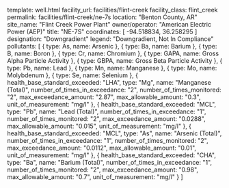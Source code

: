 template: well.html
facility_url: facilities/flint-creek
facility_class: flint_creek
permalink: facilities/flint-creek/ne-7s
location: "Benton County, AR"
site_name: "Flint Creek Power Plant"
owner/operator: "American Electric Power (AEP)"
title: "NE-7S"
coordinates: [
  -94.518834,
  36.258295
]
designation: "Downgradient"
legend: "Downgradient, Not In Compliance"
pollutants: [
  {
    type: As,
    name: Arsenic
  },
  {
    type: Ba,
    name: Barium
  },
  {
    type: B,
    name: Boron
  },
  {
    type: Cr,
    name: Chromium
  },
  {
    type: GAPA,
    name: Gross Alpha Particle Activity
  },
  {
    type: GBPA,
    name: Gross Beta Particle Activity
  },
  {
    type: Pb,
    name: Lead
  },
  {
    type: Mn,
    name: Manganese
  },
  {
    type: Mo,
    name: Molybdenum
  },
  {
    type: Se,
    name: Selenium
  },
  {
  health_base_standard_exceeded: "LHA",
  type: "Mg",
  name: "Manganese (Total)",
  number_of_times_in_exceedance: "2",
  number_of_times_monitored: "2",
  max_exceedance_amount: "2.87",
  max_allowable_amount: "0.3",
  unit_of_measurement: "mg/l"
  },
  {
  health_base_standard_exceeded: "MCL",
  type: "Pb",
  name: "Lead (Total)",
  number_of_times_in_exceedance: "1",
  number_of_times_monitored: "2",
  max_exceedance_amount: "0.0288",
  max_allowable_amount: "0.015",
  unit_of_measurement: "mg/l"
  },
  {
  health_base_standard_exceeded: "MCL",
  type: "As",
  name: "Arsenic (Total)",
  number_of_times_in_exceedance: "1",
  number_of_times_monitored: "2",
  max_exceedance_amount: "0.0112",
  max_allowable_amount: "0.01",
  unit_of_measurement: "mg/l"
  },
  {
  health_base_standard_exceeded: "CHA",
  type: "Ba",
  name: "Barium (Total)",
  number_of_times_in_exceedance: "1",
  number_of_times_monitored: "2",
  max_exceedance_amount: "0.98",
  max_allowable_amount: "0.7",
  unit_of_measurement: "mg/l"
  }
]
